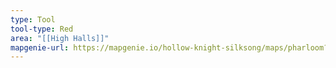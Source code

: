 ```yaml
---
type: Tool
tool-type: Red
area: "[[High Halls]]"
mapgenie-url: https://mapgenie.io/hollow-knight-silksong/maps/pharloom?locationIds=478903
---
```

